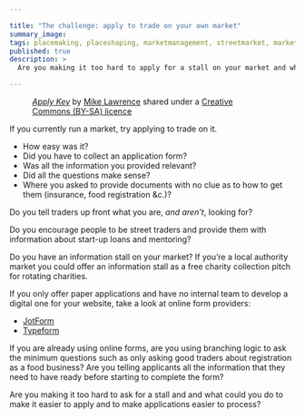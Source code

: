 ```yaml
---

title: "The challenge: apply to trade on your own market"
summary_image:
tags: placemaking, placeshaping, marketmanagement, streetmarket, markets
published: true
description: >
  Are you making it too hard to apply for a stall on your market and what could you do to make it easier for people to apply and applications easier to process?

---
```

<figure>
<object type="image/png" width="800" height="485" data="/images/apply-key.png"></object>
<figcaption><a title="Apply Key" href="https://flickr.com/photos/157270154@N05/26706270559"><cite>Apply Key</cite></a> by <a href="https://flickr.com/people/157270154@N05">Mike Lawrence</a> shared under a <a href="https://creativecommons.org/licenses/by-sa/2.0/">Creative Commons (BY-SA) licence</a></figcaption>
</figure>


If you currently run a market, try applying to trade on it.

- How easy was it?
- Did you have to collect an application form?
- Was all the information you provided relevant?
- Did all the questions make sense?
- Where you asked to provide documents with no clue as to how to get them (insurance, food registration &c.)?

Do you tell traders up front what you are, <em>and aren’t</em>, looking for?

Do you encourage people to be street traders and provide them with information about start-up loans and mentoring?

Do you have an information stall on your market? If you’re a local authority market you could offer an information stall as a free charity collection pitch for rotating charities.

If you only offer paper applications and have no internal team to develop a digital one for your website, take a look at online form providers:

- [JotForm](https://jotform.com)
- [Typeform](https://www.typeform.com)

If you are already using online forms, are you using branching logic to ask the minimum questions such as only asking good traders about registration as a food business? Are you telling applicants all the information that they need to have ready before starting to complete the form?

Are you making it too hard to ask for a stall and and what could you do to make it easier to apply and to make applications easier to process?